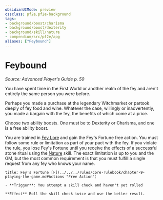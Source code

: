 ```yaml
---
obsidianUIMode: preview
cssclass: pf2e,pf2e-background
tags:
- background/boost/charisma
- background/boost/dexterity
- background/skill/nature
- compendium/src/pf2e/apg
aliases: ["Feybound"]
---
```

# Feybound
*Source: Advanced Player's Guide p. 50*  

You have spent time in the First World or another realm of the fey and aren't entirely the same person you were before.

Perhaps you made a purchase at the legendary Witchmarket or partook deeply of fey food and wine. Whatever the case, willingly or inadvertently, you made a bargain with the fey, the benefits of which come at a price.

Choose two ability boosts. One must be to Dexterity or Charisma, and one is a free ability boost.

You are trained in [Fey Lore](../../skills.md#Lore) and gain the Fey's Fortune free action. You must follow some rule or limitation as part of your pact with the fey. If you violate the rule, you lose Fey's Fortune until you receive the effects of a successful atone ritual using the [Nature](../../skills.md#Nature) skill. The exact limitation is up to you and the GM, but the most common requirement is that you must fulfill a single request from any fey who knows your name.

```ad-embed-ability
title: Fey's Fortune [F](../../../rules/core-rulebook/chapter-9-playing-the-game.md#Actions "Free Action")

- **Trigger**: You attempt a skill check and haven't yet rolled

**Effect** Roll the skill check twice and use the better result.
```
